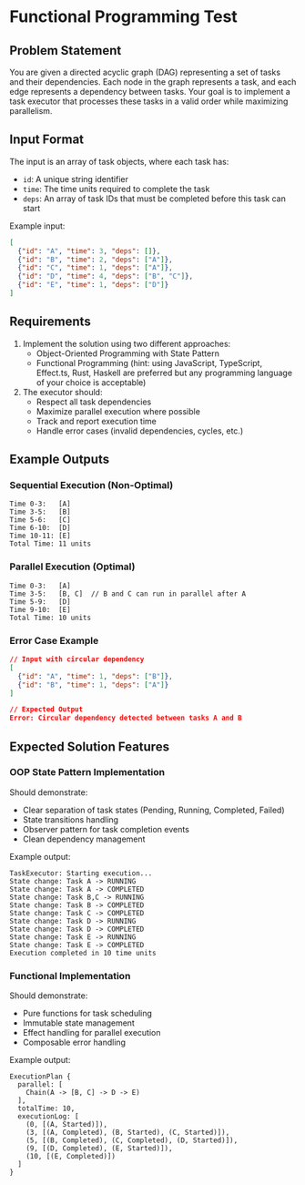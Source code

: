 # Functional Programming Test

## **Problem Statement**

You are given a directed acyclic graph (DAG) representing a set of tasks and their dependencies. Each node in the graph represents a task, and each edge represents a dependency between tasks. Your goal is to implement a task executor that processes these tasks in a valid order while maximizing parallelism.

## Input Format

The input is an array of task objects, where each task has:

- `id`: A unique string identifier
- `time`: The time units required to complete the task
- `deps`: An array of task IDs that must be completed before this task can start

Example input:

```json
[
  {"id": "A", "time": 3, "deps": []},
  {"id": "B", "time": 2, "deps": ["A"]},
  {"id": "C", "time": 1, "deps": ["A"]},
  {"id": "D", "time": 4, "deps": ["B", "C"]},
  {"id": "E", "time": 1, "deps": ["D"]}
]
```

## Requirements

1. Implement the solution using two different approaches:
    - Object-Oriented Programming with State Pattern
    - Functional Programming (hint: using JavaScript, TypeScript, Effect.ts, Rust, Haskell are preferred but any programming language of your choice is acceptable)
2. The executor should:
    - Respect all task dependencies
    - Maximize parallel execution where possible
    - Track and report execution time
    - Handle error cases (invalid dependencies, cycles, etc.)

## Example Outputs

### Sequential Execution (Non-Optimal)

```
Time 0-3:   [A]
Time 3-5:   [B]
Time 5-6:   [C]
Time 6-10:  [D]
Time 10-11: [E]
Total Time: 11 units
```

### Parallel Execution (Optimal)

```
Time 0-3:   [A]
Time 3-5:   [B, C]  // B and C can run in parallel after A
Time 5-9:   [D]
Time 9-10:  [E]
Total Time: 10 units
```

### Error Case Example

```json
// Input with circular dependency
[
  {"id": "A", "time": 1, "deps": ["B"]},
  {"id": "B", "time": 1, "deps": ["A"]}
]

// Expected Output
Error: Circular dependency detected between tasks A and B

```

## Expected Solution Features

### OOP State Pattern Implementation

Should demonstrate:

- Clear separation of task states (Pending, Running, Completed, Failed)
- State transitions handling
- Observer pattern for task completion events
- Clean dependency management

Example output:

```
TaskExecutor: Starting execution...
State change: Task A -> RUNNING
State change: Task A -> COMPLETED
State change: Task B,C -> RUNNING
State change: Task B -> COMPLETED
State change: Task C -> COMPLETED
State change: Task D -> RUNNING
State change: Task D -> COMPLETED
State change: Task E -> RUNNING
State change: Task E -> COMPLETED
Execution completed in 10 time units

```

### Functional Implementation

Should demonstrate:

- Pure functions for task scheduling
- Immutable state management
- Effect handling for parallel execution
- Composable error handling

Example output:

```
ExecutionPlan {
  parallel: [
    Chain(A -> [B, C] -> D -> E)
  ],
  totalTime: 10,
  executionLog: [
    (0, [(A, Started)]),
    (3, [(A, Completed), (B, Started), (C, Started)]),
    (5, [(B, Completed), (C, Completed), (D, Started)]),
    (9, [(D, Completed), (E, Started)]),
    (10, [(E, Completed)])
  ]
}

```
